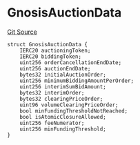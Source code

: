 # GnosisAuctionData
[Git Source](https://github.com/larrythecucumber321/protocol/blob/0e60393685a4ae7994ac986273cdfa4cf9c069ed/contracts/interfaces/IGnosis.sol)


```solidity
struct GnosisAuctionData {
    IERC20 auctioningToken;
    IERC20 biddingToken;
    uint256 orderCancellationEndDate;
    uint256 auctionEndDate;
    bytes32 initialAuctionOrder;
    uint256 minimumBiddingAmountPerOrder;
    uint256 interimSumBidAmount;
    bytes32 interimOrder;
    bytes32 clearingPriceOrder;
    uint96 volumeClearingPriceOrder;
    bool minFundingThresholdNotReached;
    bool isAtomicClosureAllowed;
    uint256 feeNumerator;
    uint256 minFundingThreshold;
}
```

